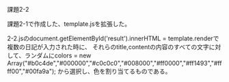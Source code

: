 課題2-2

課題2-1で作成した、template.jsを拡張した。

2-2.jsのdocument.getElementById('result').innerHTML = template.renderで複数の日記が入力された時に、
それらのtitle,contentの内容のすべての文字に対して、ランダムにcolors = new Array("#b0c4de","#000000","#c0c0c0","#008000","#ff0000","#ff1493","#ffff00","#00fa9a");
から選択し、色を割り当てるものである。

